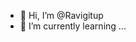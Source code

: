 - 👋 Hi, I’m @Ravigitup
- 🌱 I’m currently learning ...
<!---
Ravigitup/Ravigitup is a ✨ special ✨ repository because its `README.md` (this file) appears on your GitHub profile.
You can click the Preview link to take a look at your changes.
--->
